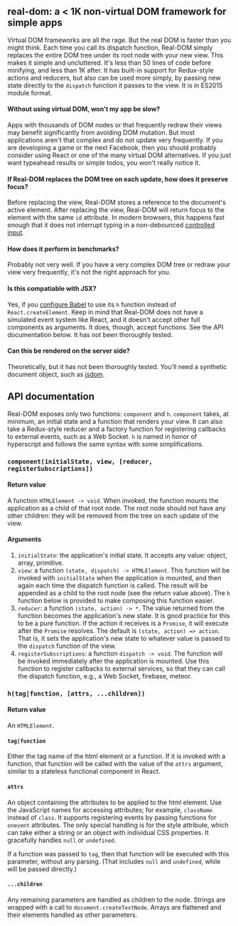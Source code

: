 ## real-dom: a < 1K non-virtual DOM framework for simple apps

Virtual DOM frameworks are all the rage. But the real DOM is faster than you might think. Each time you call its dispatch function, Real-DOM simply replaces the entire DOM tree under its root node with your new view. This makes it simple and uncluttered. It's less than 50 lines of code before minifying, and less than 1K after. It has built-in support for Redux-style actions and reducers, but also can be used more simply, by passing new state directly to the `dispatch` function it passes to the view. It is in ES2015 module format.

#### Without using virtual DOM, won't my app be slow?
Apps with thousands of DOM nodes or that frequently redraw their views may benefit significantly from avoiding DOM mutation. But most applications aren't that complex and do not update very frequently. If you are developing a game or the next Facebook, then you should probably consider using React or one of the many virtual DOM alternatives. If you just want typeahead results or simple todos, you won't really notice it.

#### If Real-DOM replaces the DOM tree on each update, how does it preserve focus?
Before replacing the view, Real-DOM stores a reference to the document's active element. After replacing the view, Real-DOM will return focus to the element with the same `id` attribute. In modern browsers, this happens fast enough that it does not interrupt typing in a non-debounced [controlled input](https://facebook.github.io/react/docs/forms.html#controlled-components).

#### How does it perform in benchmarks?
Probably not very well. If you have a very complex DOM tree or redraw your view very frequently, it's not the right approach for you.

#### Is this compatiable with JSX?
Yes, if you [configure Babel](https://babeljs.io/docs/plugins/transform-react-jsx/) to use its `h` function instead of `React.createElement`. Keep in mind that Real-DOM does not have a simulated event system like React, and it doesn't accept other full components as arguments. It does, though, accept functions. See the API documentation below. It has not been thoroughly tested.

#### Can this be rendered on the server side?
Theoretically, but it has not been thoroughly tested. You'll need a synthetic document object, such as [jsdom](https://github.com/tmpvar/jsdom).

## API documentation
Real-DOM exposes only two functions: `component` and `h`. `component` takes, at minimum, an initial state and a function that renders your view. It can also take a Redux-style reducer and a factory function for registering callbacks to external events, such as a Web Socket. `h` is named in honor of hyperscript and follows the same syntax with some simplifications.

### `component(initialState, view, [reducer, registerSubscriptions])`

#### Return value
A function `HTMLElement -> void`. When invoked, the function mounts the application as a child of that root node. The root node should not have any other children: they will be removed from the tree on each update of the view.

#### Arguments
1. `initialState`: the application's initial state. It accepts any value: object, array, primitive.
2. `view`: a function `(state, dispatch) -> HTMLElement`. This function will be invoked with `initialState` when the application is mounted, and then again each time the dispatch function is called. The result will be appended as a child to the root node (see the return value above). The `h` function below is provided to make composing this function easier.
3. `reducer`: a function `(state, action) -> *`. The value returned from the function becomes the application's new state. It is good practice for this to be a pure function. If the action it receives is a `Promise`, it will execute after the `Promise` resolves.  The default is `(state, action) => action`. That is, it sets the application's new state to whatever value is passed to the `dispatch` function of the view.
4. `registerSubscriptions`: a function `dispatch -> void`. The function will be invoked immediately after the application is mounted. Use this function to register callbacks to external services, so that they can call the dispatch function, e.g., a Web Socket, firebase, meteor.

### `h(tag|function, [attrs, ...children])`
#### Return value
An `HTMLElement`.

#### `tag|function`
Either the tag name of the html element or a function. If it is invoked with a function, that function will be called with the value of the `attrs` argument, similar to a stateless functional component in React.

#### `attrs`
An object containing the attributes to be applied to the html element. Use the JavaScript names for accessing attributes; for example, `className` instead of `class`. It supports registering events by passing functions for `onevent` attributes. The only special handling is for the style attribute, which can take either a string or an object with individual CSS properties. It gracefully handles `null` or `undefined`.

If a function was passed to `tag`, then that function will be executed with this parameter, without any parsing. (That includes `null` and `undefined`, while will be passed directly.)

#### `...children`
Any remaining parameters are handled as children to the node. Strings are wrapped with a call to `document.createTextNode`. Arrays are flattened and their elements handled as other parameters.
